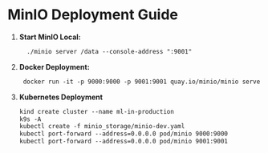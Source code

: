 # MinIO Deployment Guide

1. **Start MinIO Local:**
   
   ```markdown
     ./minio server /data --console-address ":9001"
   
3. **Docker Deployment:**
   ```markdown
    docker run -it -p 9000:9000 -p 9001:9001 quay.io/minio/minio server /data --console-address ":9001"

4. **Kubernetes Deployment**
   ```markdown
   kind create cluster --name ml-in-production
   k9s -A
   kubectl create -f minio_storage/minio-dev.yaml
   kubectl port-forward --address=0.0.0.0 pod/minio 9000:9000
   kubectl port-forward --address=0.0.0.0 pod/minio 9001:9001
